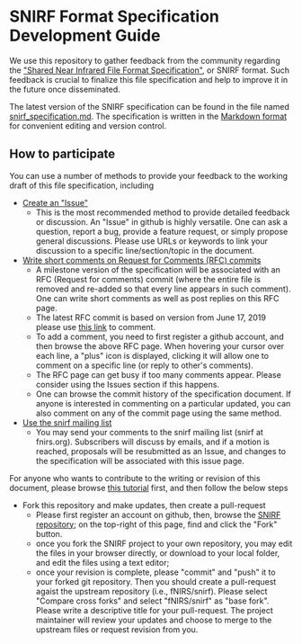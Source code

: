 # SNIRF Format Specification Development Guide

We use this repository to gather feedback from the community regarding the 
["Shared Near Infrared File Format Specification"](snirf_specification.md), or SNIRF format. Such 
feedback is crucial to finalize this file specification and help to improve
it in the future once disseminated. 

The latest version of the SNIRF specification can be found in the file named 
[snirf_specification.md](snirf_specification.md). The specification is written
in the [Markdown format](https://github.com/adam-p/markdown-here/wiki/Markdown-Cheatsheet) 
for convenient editing and version control.

## How to participate

You can use a number of methods to provide your feedback to the working 
draft of this file specification, including

- [Create an "Issue"](https://github.com/fNIRS/snirf/issues)
  - This is the most recommended method to provide detailed feedback or 
    discussion. An "Issue" in github is highly versatile. One can ask a 
    question, report a bug, provide a feature request, or simply propose
    general discussions. Please use URLs or keywords to link your discussion 
    to a specific line/section/topic in the document.
- [Write short comments on Request for Comments (RFC) commits](https://github.com/fNIRS/snirf/commit/2661eff8cdc7612df9e065bb1a2069b52004b3e8)
  - A milestone version of the specification will be associated with an
    RFC (Request for comments) commit (where the entire file is removed
    and re-added so that every line appears in such comment). One can
    write short comments as well as post replies on this RFC page. 
  - The latest RFC commit is based on version from June 17, 2019 please use
    [this link](https://github.com/fNIRS/snirf/commit/2661eff8cdc7612df9e065bb1a2069b52004b3e8) to comment.
  - To add a comment, you need to first register a github account, and then 
    browse the above RFC page. When hovering your cursor over each line, a 
    "plus" icon is displayed, clicking it will allow one to comment on a 
    specific line (or reply to other's comments).
  - The RFC page can get busy if too many comments appear. Please consider 
    using the Issues section if this happens.
  - One can browse the commit history of the specification document. If
    anyone is interested in commenting on a particular updated, you can also
    comment on any of the commit page using the same method.
- [Use the snirf mailing list](http://fnirs.org/resources/software/snirf/)
  - You may send your comments to the snirf mailing list (snirf at fnirs.org). 
    Subscribers will discuss by emails, and if a motion is reached, proposals
    will be resubmitted as an Issue, and changes to the specification will be
    associated with this issue page.

For anyone who wants to contribute to the writing or revision of this document,
please browse [this tutorial](https://kwafoo.coe.neu.edu/~fangq/share/snirf/tutorial.htm)
first, and then follow the below steps

- Fork this repository and make updates, then create a pull-request
  - Please first register an account on github, then, browse the 
    [SNIRF repository](https://github.com/fNIRS/snirf);
    on the top-right of this page, find and click the "Fork" button.
  - once you fork the SNIRF project to your own repository, you may edit the
    files in your browser directly, or download to your local folder, and 
    edit the files using a text editor;
  - once your revision is complete, please "commit" and "push" it to your forked
    git repository. Then you should create a pull-request agaist the upstream
    repository (i.e., fNIRS/snirf). Please select "Compare cross forks" and 
    select "fNIRS/snirf" as "base fork". Please write a descriptive title for
    your pull-request. The project maintainer will review your updates
    and choose to merge to the upstream files or request revision from you.
    
